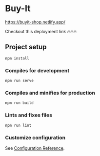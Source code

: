 # Buy-It
https://buyit-shop.netlify.app/

Checkout this deployment link 🔥🔥🔥

## Project setup

```
npm install
```

### Compiles for development

```
npm run serve
```

### Compiles and minifies for production

```
npm run build
```

### Lints and fixes files

```
npm run lint
```

### Customize configuration

See [Configuration Reference](https://cli.vuejs.org/config/).
